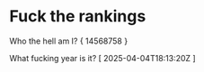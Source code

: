 # Fuck the rankings

Who the hell am I?
{ 14568758 }

What fucking year is it?
[ 2025-04-04T18:13:20Z ]
